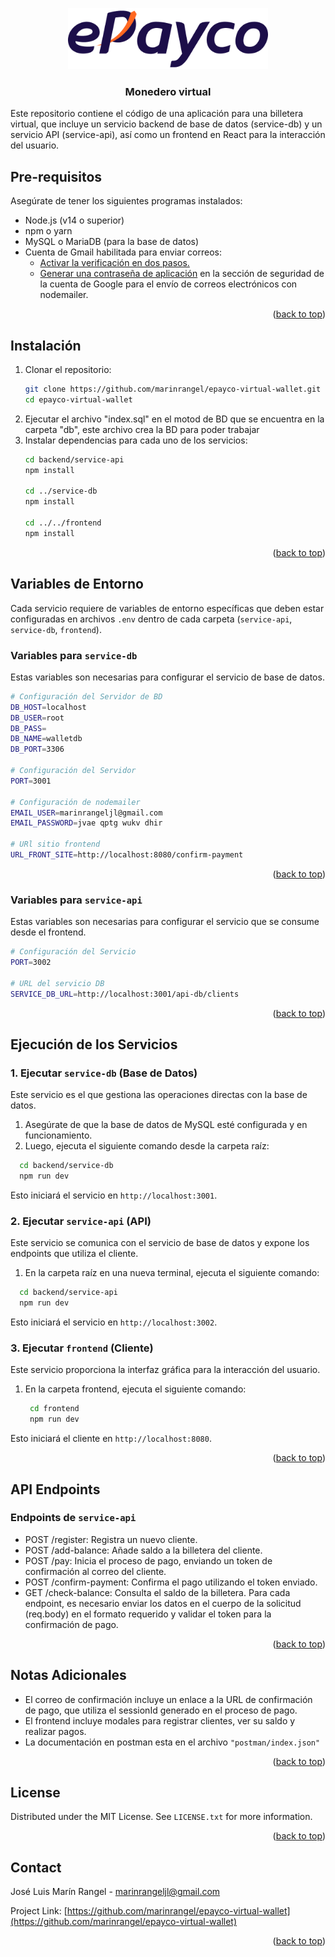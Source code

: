<a id="readme-top"></a>

<div align="center">
  <a href="https://epayco.com">
    <img src="frontend/src/assets/epayco.png" alt="Logo" width="320" >
  </a>

  <h3 align="center">Monedero virtual</h3>
</div>

Este repositorio contiene el código de una aplicación para una billetera virtual, que incluye un servicio backend de base de datos (service-db) y un servicio API (service-api), así como un frontend en React para la interacción del usuario.


## Pre-requisitos

Asegúrate de tener los siguientes programas instalados:
* Node.js (v14 o superior)
* npm o yarn
* MySQL o MariaDB (para la base de datos)
* Cuenta de Gmail habilitada para enviar correos:
  * [Activar la verificación en dos pasos.](https://myaccount.google.com/signinoptions/twosv)
  * [Generar una contraseña de aplicación](https://myaccount.google.com/apppasswords) en la sección de seguridad de la cuenta de Google para el envío de correos electrónicos con nodemailer.

<p align="right">(<a href="#readme-top">back to top</a>)</p>


## Instalación

1. Clonar el repositorio:
   ```sh
   git clone https://github.com/marinrangel/epayco-virtual-wallet.git
   cd epayco-virtual-wallet
   ```
2. Ejecutar el archivo "index.sql" en el motod de BD que se encuentra en la carpeta "db", este archivo crea la BD para poder trabajar
3. Instalar dependencias para cada uno de los servicios:
   ```sh
   cd backend/service-api
   npm install
    
   cd ../service-db
   npm install
    
   cd ../../frontend
   npm install
   ```

<p align="right">(<a href="#readme-top">back to top</a>)</p>

## Variables de Entorno

Cada servicio requiere de variables de entorno específicas que deben estar configuradas en archivos `.env` dentro de cada carpeta (`service-api`, `service-db`, `frontend`).

### Variables para `service-db`

Estas variables son necesarias para configurar el servicio de base de datos.

```sh
# Configuración del Servidor de BD
DB_HOST=localhost
DB_USER=root
DB_PASS=
DB_NAME=walletdb
DB_PORT=3306

# Configuración del Servidor
PORT=3001

# Configuración de nodemailer
EMAIL_USER=marinrangeljl@gmail.com
EMAIL_PASSWORD=jvae qptg wukv dhir

# URl sitio frontend
URL_FRONT_SITE=http://localhost:8080/confirm-payment
 ```
<p align="right">(<a href="#readme-top">back to top</a>)</p>

### Variables para `service-api`

Estas variables son necesarias para configurar el servicio que se consume desde el frontend.

```sh
# Configuración del Servicio
PORT=3002

# URL del servicio DB 
SERVICE_DB_URL=http://localhost:3001/api-db/clients
 ```

<p align="right">(<a href="#readme-top">back to top</a>)</p>

## Ejecución de los Servicios

### 1. Ejecutar `service-db` (Base de Datos)

Este servicio es el que gestiona las operaciones directas con la base de datos.
1. Asegúrate de que la base de datos de MySQL esté configurada y en funcionamiento.
2. Luego, ejecuta el siguiente comando desde la carpeta raíz:
  ```sh
    cd backend/service-db
    npm run dev
   ```
  Esto iniciará el servicio en `http://localhost:3001`.


### 2. Ejecutar `service-api` (API)

Este servicio se comunica con el servicio de base de datos y expone los endpoints que utiliza el cliente.
1. En la carpeta raíz en una nueva terminal, ejecuta el siguiente comando:
  ```sh
    cd backend/service-api
    npm run dev
   ```
  Esto iniciará el servicio en `http://localhost:3002`.


### 3. Ejecutar `frontend` (Cliente)
Este servicio proporciona la interfaz gráfica para la interacción del usuario.
1. En la carpeta frontend, ejecuta el siguiente comando:
   ```sh
    cd frontend
    npm run dev
   ```
  Esto iniciará el cliente en `http://localhost:8080`.

<p align="right">(<a href="#readme-top">back to top</a>)</p>

## API Endpoints

### Endpoints de `service-api`
* POST /register: Registra un nuevo cliente.
* POST /add-balance: Añade saldo a la billetera del cliente.
* POST /pay: Inicia el proceso de pago, enviando un token de confirmación al correo del cliente.
* POST /confirm-payment: Confirma el pago utilizando el token enviado.
* GET /check-balance: Consulta el saldo de la billetera.
Para cada endpoint, es necesario enviar los datos en el cuerpo de la solicitud (req.body) en el formato requerido y validar el token para la confirmación de pago.

<p align="right">(<a href="#readme-top">back to top</a>)</p>

## Notas Adicionales

* El correo de confirmación incluye un enlace a la URL de confirmación de pago, que utiliza el sessionId generado en el proceso de pago.
* El frontend incluye modales para registrar clientes, ver su saldo y realizar pagos.
* La documentación en postman esta en el archivo `"postman/index.json"`

<p align="right">(<a href="#readme-top">back to top</a>)</p>

## License

Distributed under the MIT License. See `LICENSE.txt` for more information.

<p align="right">(<a href="#readme-top">back to top</a>)</p>


## Contact

José Luis Marín Rangel - marinrangeljl@gmail.com

Project Link: [https://github.com/marinrangel/epayco-virtual-wallet](https://github.com/marinrangel/epayco-virtual-wallet)

<p align="right">(<a href="#readme-top">back to top</a>)</p>
